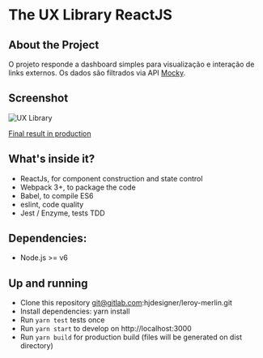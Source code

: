 # The UX Library ReactJS

## About the Project

O projeto responde a dashboard simples para visualização e interação de links externos. Os dados são filtrados via API [Mocky](https://www.mocky.io/v2/5a6bc16631000078341b8b77).

## Screenshot

![UX Library](http://henriquemelanda.com.br/assests/img/ux.jpg)

[Final result in production](http://henriquemelanda.com.br/ux-library/)

## What's inside it?

* ReactJs, for component construction and state control
* Webpack 3+, to package the code
* Babel, to compile ES6
* eslint, code quality
* Jest / Enzyme, tests TDD

## Dependencies:

* Node.js >= v6

## Up and running

* Clone this repository git@gitlab.com:hjdesigner/leroy-merlin.git
* Install dependencies: yarn install
* Run `yarn test` tests once
* Run `yarn start` to develop on http://localhost:3000
* Run `yarn build` for production build (files will be generated on dist directory)


